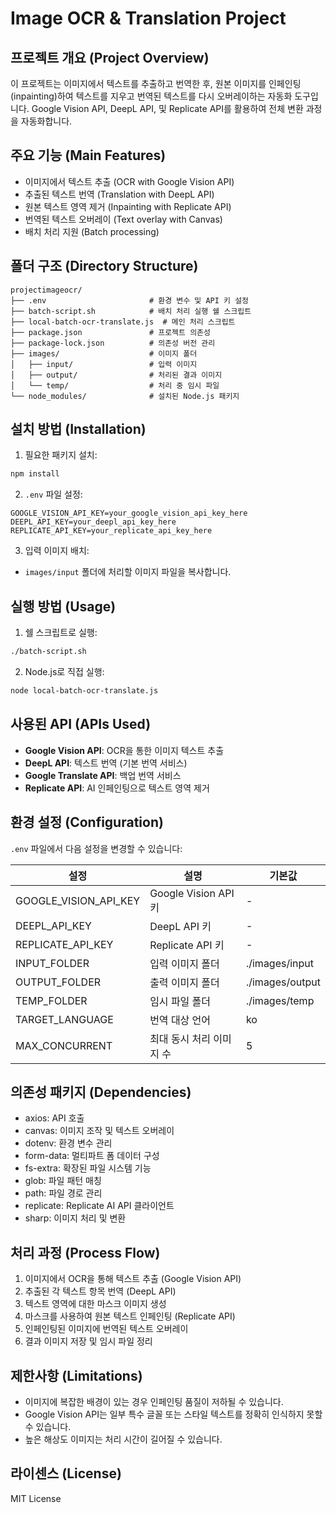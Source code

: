 # Image OCR & Translation Project

## 프로젝트 개요 (Project Overview)
이 프로젝트는 이미지에서 텍스트를 추출하고 번역한 후, 원본 이미지를 인페인팅(inpainting)하여 텍스트를 지우고 번역된 텍스트를 다시 오버레이하는 자동화 도구입니다. Google Vision API, DeepL API, 및 Replicate API를 활용하여 전체 변환 과정을 자동화합니다.

## 주요 기능 (Main Features)
- 이미지에서 텍스트 추출 (OCR with Google Vision API)
- 추출된 텍스트 번역 (Translation with DeepL API)
- 원본 텍스트 영역 제거 (Inpainting with Replicate API)
- 번역된 텍스트 오버레이 (Text overlay with Canvas)
- 배치 처리 지원 (Batch processing)

## 폴더 구조 (Directory Structure)
```
projectimageocr/
├── .env                       # 환경 변수 및 API 키 설정
├── batch-script.sh            # 배치 처리 실행 쉘 스크립트
├── local-batch-ocr-translate.js  # 메인 처리 스크립트
├── package.json               # 프로젝트 의존성
├── package-lock.json          # 의존성 버전 관리
├── images/                    # 이미지 폴더
│   ├── input/                 # 입력 이미지
│   ├── output/                # 처리된 결과 이미지
│   └── temp/                  # 처리 중 임시 파일
└── node_modules/              # 설치된 Node.js 패키지
```

## 설치 방법 (Installation)
1. 필요한 패키지 설치:
```bash
npm install
```

2. `.env` 파일 설정:
```
GOOGLE_VISION_API_KEY=your_google_vision_api_key_here
DEEPL_API_KEY=your_deepl_api_key_here
REPLICATE_API_KEY=your_replicate_api_key_here
```

3. 입력 이미지 배치:
- `images/input` 폴더에 처리할 이미지 파일을 복사합니다.

## 실행 방법 (Usage)
1. 쉘 스크립트로 실행:
```bash
./batch-script.sh
```

2. Node.js로 직접 실행:
```bash
node local-batch-ocr-translate.js
```

## 사용된 API (APIs Used)
- **Google Vision API**: OCR을 통한 이미지 텍스트 추출
- **DeepL API**: 텍스트 번역 (기본 번역 서비스)
- **Google Translate API**: 백업 번역 서비스
- **Replicate API**: AI 인페인팅으로 텍스트 영역 제거

## 환경 설정 (Configuration)
`.env` 파일에서 다음 설정을 변경할 수 있습니다:

| 설정 | 설명 | 기본값 |
|------|------|--------|
| GOOGLE_VISION_API_KEY | Google Vision API 키 | - |
| DEEPL_API_KEY | DeepL API 키 | - |
| REPLICATE_API_KEY | Replicate API 키 | - |
| INPUT_FOLDER | 입력 이미지 폴더 | ./images/input |
| OUTPUT_FOLDER | 출력 이미지 폴더 | ./images/output |
| TEMP_FOLDER | 임시 파일 폴더 | ./images/temp |
| TARGET_LANGUAGE | 번역 대상 언어 | ko |
| MAX_CONCURRENT | 최대 동시 처리 이미지 수 | 5 |

## 의존성 패키지 (Dependencies)
- axios: API 호출
- canvas: 이미지 조작 및 텍스트 오버레이
- dotenv: 환경 변수 관리
- form-data: 멀티파트 폼 데이터 구성
- fs-extra: 확장된 파일 시스템 기능
- glob: 파일 패턴 매칭
- path: 파일 경로 관리
- replicate: Replicate AI API 클라이언트
- sharp: 이미지 처리 및 변환

## 처리 과정 (Process Flow)
1. 이미지에서 OCR을 통해 텍스트 추출 (Google Vision API)
2. 추출된 각 텍스트 항목 번역 (DeepL API)
3. 텍스트 영역에 대한 마스크 이미지 생성
4. 마스크를 사용하여 원본 텍스트 인페인팅 (Replicate API)
5. 인페인팅된 이미지에 번역된 텍스트 오버레이
6. 결과 이미지 저장 및 임시 파일 정리

## 제한사항 (Limitations)
- 이미지에 복잡한 배경이 있는 경우 인페인팅 품질이 저하될 수 있습니다.
- Google Vision API는 일부 특수 글꼴 또는 스타일 텍스트를 정확히 인식하지 못할 수 있습니다.
- 높은 해상도 이미지는 처리 시간이 길어질 수 있습니다.

## 라이센스 (License)
MIT License
